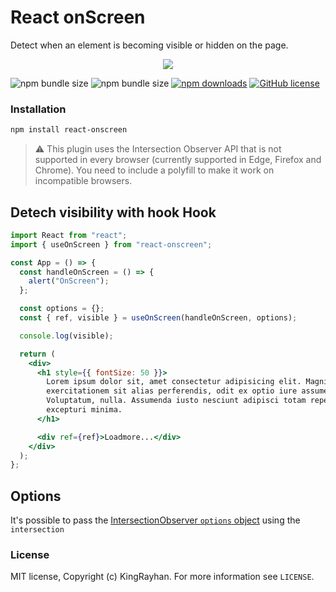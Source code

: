# React onScreen

Detect when an element is becoming visible or hidden on the page.

<div align="center">
    <img src="https://github.com/kingRayhan/react-onscreen/raw/main/react-onscreen.jpg"/>
</div>

![npm bundle size](https://img.shields.io/bundlephobia/min/@kingrayhan/react-onscreen)
![npm bundle size](https://img.shields.io/bundlephobia/minzip/@kingrayhan/react-onscreen)
[![npm downloads](https://img.shields.io/npm/dt/@kingrayhan/react-onscreen)](https://www.npmjs.com/package/@kingrayhan/react-onscreen)
[![GitHub license](https://img.shields.io/badge/license-MIT-blue.svg)](https://github.com/facebook/react/blob/master/LICENSE)

### Installation

```bash
npm install react-onscreen
```

> ⚠️ This plugin uses the Intersection Observer API that is not supported in every browser (currently supported in Edge, Firefox and Chrome). You need to include a polyfill to make it work on incompatible browsers.

## Detech visibility with hook Hook

```jsx
import React from "react";
import { useOnScreen } from "react-onscreen";

const App = () => {
  const handleOnScreen = () => {
    alert("OnScreen");
  };

  const options = {};
  const { ref, visible } = useOnScreen(handleOnScreen, options);

  console.log(visible);

  return (
    <div>
      <h1 style={{ fontSize: 50 }}>
        Lorem ipsum dolor sit, amet consectetur adipisicing elit. Magni nam
        exercitationem sit alias perferendis, odit ex optio iure assumenda!
        Voluptatum, nulla. Assumenda iusto nesciunt adipisci totam repellat id
        excepturi minima.
      </h1>

      <div ref={ref}>Loadmore...</div>
    </div>
  );
};
```

## Options

It's possible to pass the [IntersectionObserver `options` object](https://developer.mozilla.org/en-US/docs/Web/API/IntersectionObserver/IntersectionObserver#Parameters) using the `intersection`

### License

MIT license, Copyright (c) KingRayhan. For more information see `LICENSE`.
